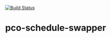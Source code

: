 [![Build Status](https://travis-ci.org/hbcwr/pco-schedule-swapper.svg?branch=master)](https://travis-ci.org/hbcwr/pco-schedule-swapper)

# pco-schedule-swapper
